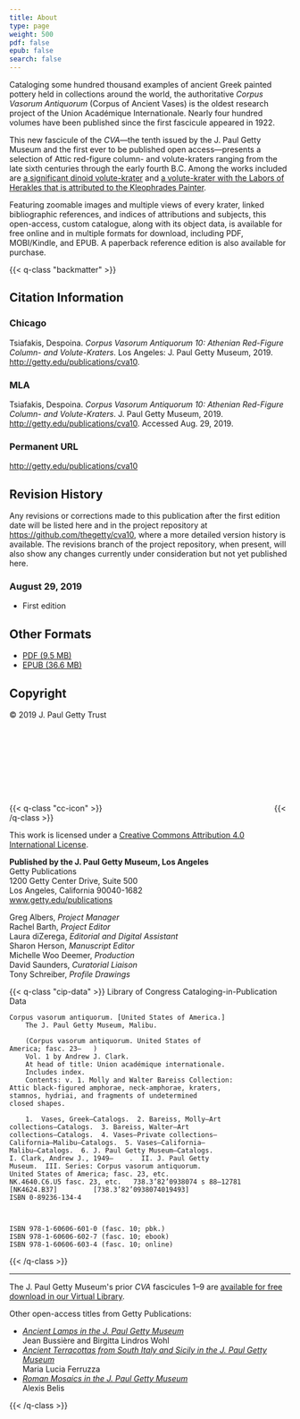 ```yaml
---
title: About
type: page
weight: 500
pdf: false
epub: false
search: false
---
```


Cataloging some hundred thousand examples of ancient Greek painted pottery held in collections around the world, the authoritative *Corpus Vasorum Antiquorum* (Corpus of Ancient Vases) is the oldest research project of the Union Académique Internationale. Nearly four hundred volumes have been published since the first fascicule appeared in 1922. 

This new fascicule of the <em>CVA</em>—the tenth issued by the J. Paul Getty Museum and the first ever to be published open access—presents a selection of Attic red-figure column- and volute-kraters ranging from the late sixth centuries through the early fourth B.C. Among the works included are [a significant dinoid volute-krater](/catalogue/24/) and [a volute-krater with the Labors of Herakles that is attributed to the Kleophrades Painter](/catalogue/19/).

Featuring zoomable images and multiple views of every krater, linked bibliographic references, and indices of attributions and subjects, this open-access, custom catalogue, along with its object data, is available for free online and in multiple formats for download, including PDF, MOBI/Kindle, and EPUB. A paperback reference edition is also available for purchase. 

{{< q-class "backmatter" >}}

## Citation Information

### Chicago

Tsiafakis, Despoina. *Corpus Vasorum Antiquorum 10: Athenian Red-Figure Column- and Volute-Kraters*. Los Angeles: J. Paul Getty Museum, 2019. http://getty.edu/publications/cva10.

### MLA

Tsiafakis, Despoina. *Corpus Vasorum Antiquorum 10: Athenian Red-Figure Column- and Volute-Kraters*. J. Paul Getty Museum, 2019. http://getty.edu/publications/cva10. Accessed <span class="cite-current-date">Aug. 29, 2019</span>.

### Permanent URL

http://getty.edu/publications/cva10

## Revision History

Any revisions or corrections made to this publication after the first edition date will be listed here and in the project repository at https://github.com/thegetty/cva10, where a more detailed version history is available. The revisions branch of the project repository, when present, will also show any changes currently under consideration but not yet published here.

### August 29, 2019
  
  - First edition

## Other Formats

  - [PDF (9.5 MB)](/downloads/output.pdf)
  - [EPUB (36.6 MB)](/downloads/output.epub)

## Copyright

© 2019 J. Paul Getty Trust

{{< q-class "cc-icon" >}}
<svg class="quire-copyright__icon">
<switch>
  <use xlink:href="#cc"></use>
</switch>
<switch>
  <use xlink:href="#cc-by"></use>
  <foreignObject width="135" height="30">
      <img src="{{ $imgDir | relURL }}/icons/cc-by.png" alt="CC-BY" />
  </foreignObject>
</switch>
</svg>
{{< /q-class >}}

This work is licensed under a [Creative Commons Attribution 4.0 International License](https://creativecommons.org/licenses/by/4.0/).

**Published by the J. Paul Getty Museum, Los Angeles**<br />
Getty Publications<br />
1200 Getty Center Drive, Suite 500<br />
Los Angeles, California 90040-1682<br />
www.getty.edu/publications<br />

Greg Albers, *Project Manager*<br />
Rachel Barth, *Project Editor*<br />
Laura diZerega, *Editorial and Digital Assistant*<br />
Sharon Herson, *Manuscript Editor*<br />
Michelle Woo Deemer, *Production*<br />
David Saunders, *Curatorial Liaison*<br />
Tony Schreiber, *Profile Drawings*<br />

{{< q-class "cip-data" >}}
Library of Congress Cataloging-in-Publication Data

```
Corpus vasorum antiquorum. [United States of America.]
    The J. Paul Getty Museum, Malibu. 

    (Corpus vasorum antiquorum. United States of 
America; fasc. 23–   )
    Vol. 1 by Andrew J. Clark.
    At head of title: Union académique internationale. 
    Includes index. 
    Contents: v. 1. Molly and Walter Bareiss Collection: 
Attic black-figured amphorae, neck-amphorae, kraters, 
stamnos, hydriai, and fragments of undetermined
closed shapes.

    1.  Vases, Greek—Catalogs.  2. Bareiss, Molly—Art
collections—Catalogs.  3. Bareiss, Walter—Art 
collections—Catalogs.  4. Vases—Private collections—
California—Malibu—Catalogs.  5. Vases—California—
Malibu—Catalogs.  6. J. Paul Getty Museum—Catalogs.
I. Clark, Andrew J., 1949–    .  II. J. Paul Getty
Museum.  III. Series: Corpus vasorum antiquorum. 
United States of America; fasc. 23, etc. 
NK.4640.C6.U5 fasc. 23, etc.   738.3’82’0938074 s 88–12781 
[NK4624.B37]   	     [738.3’82’0938074019493]
ISBN 0-89236-134-4 



ISBN 978-1-60606-601-0 (fasc. 10; pbk.)
ISBN 978-1-60606-602-7 (fasc. 10; ebook)
ISBN 978-1-60606-603-4 (fasc. 10; online)
```
{{< /q-class >}}

---

The J. Paul Getty Museum's prior *CVA* fascicules 1–9 are [available for free download in our Virtual Library](http://www.getty.edu/search/virtuallibrary/VirtualLibrary?title=&author=&keywords=&imprint=&type=&subject=&series=&series=cvsm&pg=1).

Other open-access titles from Getty Publications:

- [*Ancient Lamps in the J. Paul Getty Museum*](http://www.getty.edu/publications/ancientlamps/)<br />Jean Bussière and Birgitta Lindros Wohl
- [*Ancient Terracottas from South Italy and Sicily in the J. Paul Getty Museum*](http://www.getty.edu/publications/terracottas/)<br />Maria Lucia Ferruzza
- [*Roman Mosaics in the J. Paul Getty Museum*](http://www.getty.edu/publications/romanmosaics/)<br />Alexis Belis

{{< /q-class >}}


